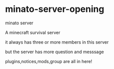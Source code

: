 # minato-server-opening
minato server

A minecraft survival server

it always has three or more members in this server

but the server has more question and messsage

plugins,notices,mods,group are all in here!
